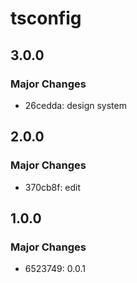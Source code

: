 # tsconfig

## 3.0.0

### Major Changes

- 26cedda: design system

## 2.0.0

### Major Changes

- 370cb8f: edit

## 1.0.0

### Major Changes

- 6523749: 0.0.1
